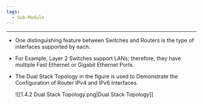 ```yaml
---
tags:
  - Sub-Module
---
```


---
- One distinguishing feature between Switches and Routers is the type of interfaces supported by each.
- For Example, Layer 2 Switches support LANs; therefore, they have multiple Fast Ethernet or Gigabit Ethernet Ports.
  
- The Dual Stack Topology in the figure is used to Demonstrate the Configuration of Router IPv4 and IPv6 Interfaces.
  
  ![[1.4.2 Dual Stack Topology.png|Dual Stack Topology]]